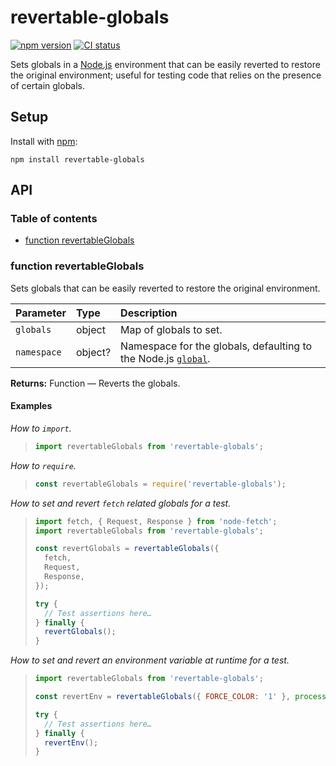 # revertable-globals

[![npm version](https://badgen.net/npm/v/revertable-globals)](https://npm.im/revertable-globals) [![CI status](https://github.com/jaydenseric/revertable-globals/workflows/CI/badge.svg)](https://github.com/jaydenseric/revertable-globals/actions)

Sets globals in a [Node.js](https://nodejs.org) environment that can be easily reverted to restore the original environment; useful for testing code that relies on the presence of certain globals.

## Setup

Install with [npm](https://npmjs.com/get-npm):

```shell
npm install revertable-globals
```

## API

### Table of contents

- [function revertableGlobals](#function-revertableglobals)

### function revertableGlobals

Sets globals that can be easily reverted to restore the original environment.

| Parameter | Type | Description |
| :-- | :-- | :-- |
| `globals` | object | Map of globals to set. |
| `namespace` | object? | Namespace for the globals, defaulting to the Node.js [`global`](https://nodejs.org/api/globals.html#globals_global). |

**Returns:** Function — Reverts the globals.

#### Examples

_How to `import`._

> ```js
> import revertableGlobals from 'revertable-globals';
> ```

_How to `require`._

> ```js
> const revertableGlobals = require('revertable-globals');
> ```

_How to set and revert `fetch` related globals for a test._

> ```js
> import fetch, { Request, Response } from 'node-fetch';
> import revertableGlobals from 'revertable-globals';
>
> const revertGlobals = revertableGlobals({
>   fetch,
>   Request,
>   Response,
> });
>
> try {
>   // Test assertions here…
> } finally {
>   revertGlobals();
> }
> ```

_How to set and revert an environment variable at runtime for a test._

> ```js
> import revertableGlobals from 'revertable-globals';
>
> const revertEnv = revertableGlobals({ FORCE_COLOR: '1' }, process.env);
>
> try {
>   // Test assertions here…
> } finally {
>   revertEnv();
> }
> ```
